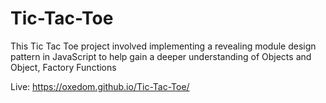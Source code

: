 # Tic-Tac-Toe
This Tic Tac Toe project involved implementing a revealing module design pattern in JavaScript to help gain a deeper understanding of Objects and Object, Factory Functions

Live: https://oxedom.github.io/Tic-Tac-Toe/
